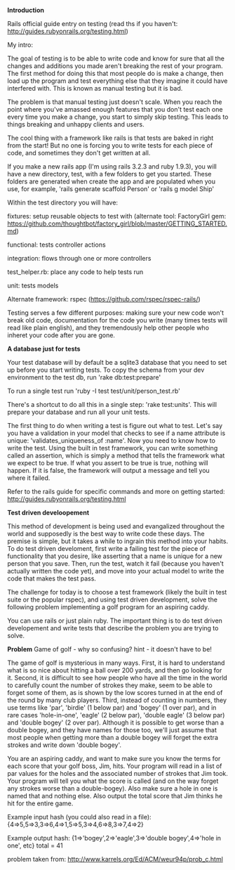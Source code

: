 
**Introduction**

Rails official guide entry on testing (read ths if you haven't: http://guides.rubyonrails.org/testing.html)

My intro:

The goal of testing is to be able to write code and know for sure that all the changes and additions you made aren't breaking the rest of your program. The first method for doing this that most people do is make a change, then load up the program and test everything else that they imagine it could have interfered with. This is known as manual testing but it is bad.

The problem is that manual testing just doesn't scale.  When you reach the point where you've amassed enough features that you don't test each one every time you make a change, you start to simply skip testing.  This leads to things breaking and unhappy clients and users.

The cool thing with a framework like rails is that tests are baked in right from the start! But no one is forcing you to write tests for each piece of code, and sometimes they don't get written at all.  

If you make a new rails app (I'm using rails 3.2.3 and ruby 1.9.3), you will have a new directory, test, with a few folders to get you started. These folders are generated when create the app and are populated when you use, for example, 'rails generate scaffold Person' or 'rails g model Ship'

Within the test directory you will have:

fixtures: setup reusable objects to test with (alternate tool: FactoryGirl gem: https://github.com/thoughtbot/factory_girl/blob/master/GETTING_STARTED.md)

functional: tests controller actions

integration: flows through one or more controllers

test_helper.rb: place any code to help tests run

unit: tests models 

Alternate framework: rspec (https://github.com/rspec/rspec-rails/)

Testing serves a few different purposes: making sure your new code won't break old code, documentation for the code you write (many times tests will read like plain english), and they tremendously help other people who inheret your code after you are gone.

**A database just for tests**

Your test database will by default be a sqlite3 database that you need to set up before you start writing tests.  To copy the schema from your dev environment to the test db, run 'rake db:test:prepare' 

To run a single test run 'ruby -I test test/unit/person_test.rb'

There's a shortcut to do all this in a single step: 'rake test:units'.  This will prepare your database and run all your unit tests.

The first thing to do when writing a test is figure out what to test.  Let's say you have a validation in your model that checks to see if a name attribute is unique: 'validates_uniqueness_of :name'.  Now you need to know how to write the test.  Using the built in test framework, you can write something called an assertion, which is simply a method that tells the framework what we expect to be true.  If what you assert to be true is true, nothing will happen.  If it is false, the framework will output a message and tell you where it failed.

Refer to the rails guide for specific commands and more on getting started: http://guides.rubyonrails.org/testing.html

**Test driven develoopement**

This method of development is being used and evangalized throughout the world and supposedly is the best way to write code these days.  The premise is simple, but it takes a while to ingrain this method into your habits.  To do test driven develoment, first write a failing test for the piece of functionality that you desire, like asserting that a name is unique for a new person that you save.  Then, run the test, watch it fail (because you haven't actually written the code yet), and move into your actual model to write the code that makes the test pass.

The challenge for today is to choose a test framework (likely the built in test suite or the popular rspec), and using test driven development, solve the following problem implementing a golf program for an aspiring caddy.

You can use rails or just plain ruby.  The important thing is to do test driven developement and write tests that describe the problem you are trying to solve.

**Problem**
Game of golf - why so confusing? hint - it doesn't have to be!

The game of golf is mysterious in many ways. First, it is hard to understand what is so nice about hitting a ball over 200 yards, and then go looking for it. Second, it is difficult to see how people who have all the time in the world to carefully count the number of strokes they make, seem to be able to forget some of them, as is shown by the low scores turned in at the end of the round by many club players. Third, instead of counting in numbers, they use terms like 'par', 'birdie' (1 below par) and 'bogey' (1 over par), and in rare cases 'hole-in-one', 'eagle' (2 below par), 'double eagle' (3 below par) and 'double bogey' (2 over par). Although it is possible to get worse than a double bogey, and they have names for those too, we'll just assume that most people when getting more than a double bogey will forget the extra strokes and write down 'double bogey'.

You are an aspiring caddy, and want to make sure you know the terms for each score that your golf boss, Jim, hits.  Your program will read in a list of par values for the holes and the associated number of strokes that Jim took.  Your program will tell you what the score is called (and on the way forget any strokes worse than a double-bogey).  Also make sure a hole in one is named that and nothing else. Also output the total score that Jim thinks he hit for the entire game. 

Example input hash (you could also read in a file): {4=>5,5=>3,3=>6,4=>1,5=>5,3=>4,6=>8,3=>7,4=>2}

Example output hash: {1=>'bogey',2=>'eagle',3=>'double bogey',4=>'hole in one', etc}
total = 41

problem taken from:
http://www.karrels.org/Ed/ACM/weur94p/prob_c.html
